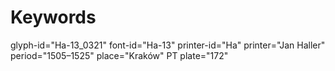 # Keywords
glyph-id="Ha-13_0321"
font-id="Ha-13"
printer-id="Ha"
printer="Jan Haller"
period="1505–1525"
place="Kraków"
PT plate="172"
